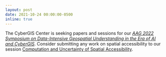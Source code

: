 ```yaml
---
layout: post
date: 2021-10-24 00:00:00-0500
inline: true
---
```


The CyberGIS Center is seeking papers and sessions for our [*AAG 2022 Symposium on Data-Intensive Geospatial Understanding in the Era of AI and CyberGIS*](https://cybergis.illinois.edu/aag-symposium-2022/). Consider submitting any work on spatial accessibility to our session [Computation and Uncertainty of Spatial Accessibility](https://aag-annualmeeting.secure-platform.com/a/solicitations/19/sessiongallery/3107).